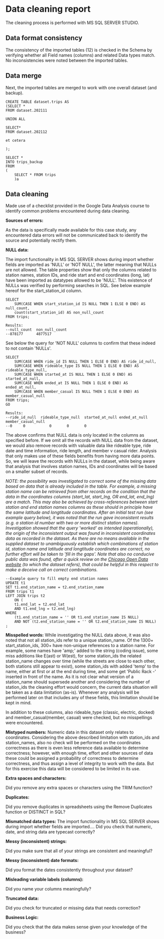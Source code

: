 # Data cleaning report
The cleaning process is performed with MS SQL SERVER STUDIO.

## Data format consistency
The consistency of the imported tables (12) is checked in the Schema by verifying whether all Field names (columns) and related Data types match. No inconsistencies were noted between the imported tables.  

## Data merge
Next, the imported tables are merged to work with one overall dataset (and backup).

````
CREATE TABLE dataset.trips AS
(SELECT *
FROM dataset.202111

UNION ALL

SELECT*
FROM dataset.202112

et cetera

);
````

````
SELECT *
INTO trips_backup
FROM
(
	SELECT * FROM trips
	)a
````

## Data cleaning
Made use of a checklist provided in the Google Data Analysis course to identify common problems encountered during data cleaning.


**Sources of errors:** 

As the data is specifically made available for this case study, any encountered data errors will not be communicated back to identify the source and potentially rectify them.

**NULL data:** 

The import functionality in MS SQL SERVER shows during import whether fields are imported as 'NULL' or 'NOT NULL', the latter meaning that NULLs are not allowed. The table properties show that only the columns related to station names, station IDs, and ride start and end coordinates (long, lat) have been imported as datatypes allowed to be 'NULL'. This existence of NULLs was verified by performing searches in SQL. See below example hereof for the start_station_id column.

````
SELECT 
	SUM(CASE WHEN start_station_id IS NULL THEN 1 ELSE 0 END) AS null_count, 
	count(start_station_id) AS non_null_count
FROM trips;

Results:
--null_count  non_null_count
--878177      4877517
````
See below the query for 'NOT NULL' columns to confirm that these indeed to not contain 'NULLs'.
````
SELECT
	SUM(CASE WHEN ride_id IS NULL THEN 1 ELSE 0 END) AS ride_id_null, 
	SUM(CASE WHEN rideable_type IS NULL THEN 1 ELSE 0 END) AS rideable_type_null,
	SUM(CASE WHEN started_at IS NULL THEN 1 ELSE 0 END) AS started_at_null,
	SUM(CASE WHEN ended_at IS NULL THEN 1 ELSE 0 END) AS ended_at_null,
	SUM(CASE WHEN member_casual IS NULL THEN 1 ELSE 0 END) AS member_casual_null
FROM trips;
GO

Results:
--ride_id_null	rideable_type_null	started_at_null	ended_at_null	member_casual_null
--0		0			0		0		0
````
The above confirms that NULL data is only located in the columns as specified before. If we omit all the records with NULL data from the dataset, we would also remove records with valuable data like rideable type, ride date and time information, ride length, and member v casual rider. Analysis that only makes use of these fields benefits from having more data points. So, we will leave the records with NULLs in the dataset, while being aware that analysis that involves station names, IDs and coordinates will be based on a smaller subset of records.

*NOTE: the possibility was investigated to correct some of the missing data based on data that is already included in the table. For example, a missing station name can be retrieved from other records on the condition that the data in the coordinates columns (start_lat, start_lng, OR end_lat, end_lng) are a match. This may also be achieved by cross-references between start station and end station names columns as these should in principle have the same latitude and longtitude coordinates. After an initial test run (see example query below), it was noted that the run gave inconsistent results (e.g. a station id number with two or more distinct station names). Investigation showed that the query 'worked' as intended (operationally), the origin of the inconsistent output was found in inconsistent coordinates data as recorded in the dataset. As there are no means available in the supplied dataset to unambiguously establish which combinations of station id, station name and latitude and longtitude coordinates are correct, no further effort will be taken to 'fill in the gaps'. Note that also no conducive public data was found, after a quick review on the [Chicago Open Data website](https://data.cityofchicago.org/) (to which the dataset refers), that could be helpful in this respect to make a deceive call on correct combinations.* 

````
--Example query to fill empty end station names
UPDATE t1
SET t1.end_station_name = t2.end_station_name
FROM trips t1
LEFT JOIN trips t2
	ON (
	t1.end_lat = t2.end_lat
	AND t1.end_lng = t2.end_lng)
WHERE 
	(t1.end_station_name = '' OR t1.end_station_name IS NULL) 
	AND NOT (t2.end_station_name = '' OR t2.end_station_name IS NULL)
;
````

**Misspelled words:** 
While investigating the NULL data above, it was also noted that not all station_ids refer to a unique station_name. Of the 1300+ start_station_ids, 300+ have non-unique references to a station name. For example, some names have 'amp;' added to the string (coding issue), some miss additions like E(ast) or W(est), for some station_ids the related station_name changes over time (while the streets are close to each other, both stations still appear to exist), some station_ids with added 'temp' to the name, either at first or at the end during time, and some get 'Public Rack -' inserted in front of the name. As it is not clear what version of a station_name should supersede another and considering the number of station_ids the cleaning effort would concern, the current data situation will be taken as a data limitation (as-is). Whenever any analysis will be performed later on that includes any of these fields, this limitation should be kept in mind. 

In addition to these columns, also rideable_type (classic, electric, docked) and member_casual(member, casual) were checked, but no misspellings were encountered.

**Mistyped numbers:** 
Numeric data in this dataset only relates to coordinates. Considering the above described limitation with station_ids and station_names, also no check will be performed on the coordinates correctness as there is even less reference data available to determine correctness; however, with enough time, effort and other sources of data these could be assigned a probability of correctness to determine correctness, and thus assign a level of integrity to work with the data. But for this exercise this data will be considered to be limited in its use.

**Extra spaces and characters:** 

Did you remove any extra spaces or characters using the TRIM function?

**Duplicates:** 

Did you remove duplicates in spreadsheets using the Remove Duplicates function or DISTINCT in SQL?

**Mismatched data types:** 
The import functionality in MS SQL SERVER shows during import whether fields are imported....
Did you check that numeric, date, and string data are typecast correctly?

**Messy (inconsistent) strings:** 

Did you make sure that all of your strings are consistent and meaningful?

**Messy (inconsistent) date formats:** 

Did you format the dates consistently throughout your dataset?

**Misleading variable labels (columns):** 

Did you name your columns meaningfully?

**Truncated data:** 

Did you check for truncated or missing data that needs correction?

**Business Logic:** 

Did you check that the data makes sense given your knowledge of the business? 


